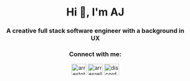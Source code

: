 <h1 align="center">Hi 👋, I'm AJ</h1>
<h3 align="center">A creative full stack software engineer with a background in UX</h3>
<div align="center">

<h3 align="center">Connect with me:</h3>
<p align="center">
<a href="https://twitter.com/arrestottle" target="blank"><img align="center" src="https://raw.githubusercontent.com/rahuldkjain/github-profile-readme-generator/master/src/images/icons/Social/twitter.svg" alt="arrestotle" height="30" width="40" /></a>
<a href="https://linkedin.com/in/arresreilly" target="blank"><img align="center" src="https://raw.githubusercontent.com/rahuldkjain/github-profile-readme-generator/master/src/images/icons/Social/linked-in-alt.svg" alt="arresreilly" height="30" width="40" /></a>
<a href="https://discord.gg/" target="blank"><img align="center" src="https://raw.githubusercontent.com/rahuldkjain/github-profile-readme-generator/master/src/images/icons/Social/discord.svg" alt="discord.com" height="30" width="40" /></a>
</p>

